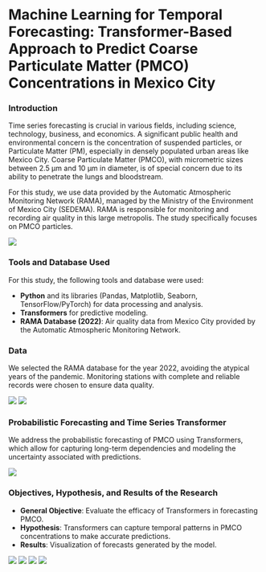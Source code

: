 # Machine Learning for Temporal Forecasting: Transformer-Based Approach to Predict Coarse Particulate Matter (PMCO) Concentrations in Mexico City

### Introduction

Time series forecasting is crucial in various fields, including science, technology, business, and economics. A significant public health and environmental concern is the concentration of suspended particles, or Particulate Matter (PM), especially in densely populated urban areas like Mexico City. Coarse Particulate Matter (PMCO), with micrometric sizes between 2.5 μm and 10 μm in diameter, is of special concern due to its ability to penetrate the lungs and bloodstream.

For this study, we use data provided by the Automatic Atmospheric Monitoring Network (RAMA), managed by the Ministry of the Environment of Mexico City (SEDEMA). RAMA is responsible for monitoring and recording air quality in this large metropolis. The study specifically focuses on PMCO particles.

![](https://github.com/Lmauricio14/Time-Series-Forecasting-for-Particles-PMCO-in-CDMX/blob/main/Estaciones/MAP.PNG)

### Tools and Database Used

For this study, the following tools and database were used:

- **Python** and its libraries (Pandas, Matplotlib, Seaborn, TensorFlow/PyTorch) for data processing and analysis.
- **Transformers** for predictive modeling.
- **RAMA Database (2022)**: Air quality data from Mexico City provided by the Automatic Atmospheric Monitoring Network.

### Data

We selected the RAMA database for the year 2022, avoiding the atypical years of the pandemic. Monitoring stations with complete and reliable records were chosen to ensure data quality.

![](https://github.com/Lmauricio14/Time-Series-Forecasting-for-Particles-PMCO-in-CDMX/blob/main/Estaciones/p001.svg)
![](https://github.com/Lmauricio14/Time-Series-Forecasting-for-Particles-PMCO-in-CDMX/blob/main/Estaciones/raw%20statistics.PNG)

### Probabilistic Forecasting and Time Series Transformer

We address the probabilistic forecasting of PMCO using Transformers, which allow for capturing long-term dependencies and modeling the uncertainty associated with predictions.

![](https://github.com/Lmauricio14/Time-Series-Forecasting-for-Particles-PMCO-in-CDMX/blob/main/Protocolo/Transformers-Arquitectura.PNG)

### Objectives, Hypothesis, and Results of the Research

- **General Objective**: Evaluate the efficacy of Transformers in forecasting PMCO.
- **Hypothesis**: Transformers can capture temporal patterns in PMCO concentrations to make accurate predictions.
- **Results**: Visualization of forecasts generated by the model.

![](https://github.com/Lmauricio14/Time-Series-Forecasting-for-Particles-PMCO-in-CDMX/blob/main/Forecasting/results_BJU.PNG)
![](https://github.com/Lmauricio14/Time-Series-Forecasting-for-Particles-PMCO-in-CDMX/blob/main/Forecasting/results_MER.PNG)
![](https://github.com/Lmauricio14/Time-Series-Forecasting-for-Particles-PMCO-in-CDMX/blob/main/Forecasting/results_UIZ.PNG)
![](https://github.com/Lmauricio14/Time-Series-Forecasting-for-Particles-PMCO-in-CDMX/blob/main/Forecasting/results_TLA.PNG)
